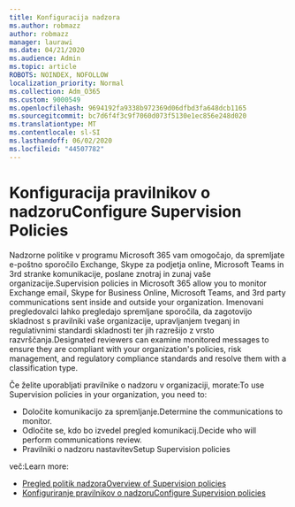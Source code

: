 ```yaml
---
title: Konfiguracija nadzora
ms.author: robmazz
author: robmazz
manager: laurawi
ms.date: 04/21/2020
ms.audience: Admin
ms.topic: article
ROBOTS: NOINDEX, NOFOLLOW
localization_priority: Normal
ms.collection: Adm_O365
ms.custom: 9000549
ms.openlocfilehash: 9694192fa9338b972369d06dfbd3fa648dcb1165
ms.sourcegitcommit: bc7d6f4f3c9f7060d073f5130e1ec856e248d020
ms.translationtype: MT
ms.contentlocale: sl-SI
ms.lasthandoff: 06/02/2020
ms.locfileid: "44507782"
---
```

# <a name="configure-supervision-policies"></a><span data-ttu-id="138e9-102">Konfiguracija pravilnikov o nadzoru</span><span class="sxs-lookup"><span data-stu-id="138e9-102">Configure Supervision Policies</span></span>

<span data-ttu-id="138e9-103">Nadzorne politike v programu Microsoft 365 vam omogočajo, da spremljate e-poštno sporočilo Exchange, Skype za podjetja online, Microsoft Teams in 3rd stranke komunikacije, poslane znotraj in zunaj vaše organizacije.</span><span class="sxs-lookup"><span data-stu-id="138e9-103">Supervision policies in Microsoft 365 allow you to monitor Exchange email, Skype for Business Online, Microsoft Teams, and 3rd party communications sent inside and outside your organization.</span></span> <span data-ttu-id="138e9-104">Imenovani pregledovalci lahko pregledajo spremljane sporočila, da zagotovijo skladnost s pravilniki vaše organizacije, upravljanjem tveganj in regulativnimi standardi skladnosti ter jih razrešijo z vrsto razvrščanja.</span><span class="sxs-lookup"><span data-stu-id="138e9-104">Designated reviewers can examine monitored messages to ensure they are compliant with your organization's policies, risk management, and regulatory compliance standards and resolve them with a classification type.</span></span>

<span data-ttu-id="138e9-105">Če želite uporabljati pravilnike o nadzoru v organizaciji, morate:</span><span class="sxs-lookup"><span data-stu-id="138e9-105">To use Supervision policies in your organization, you need to:</span></span>

- <span data-ttu-id="138e9-106">Določite komunikacijo za spremljanje.</span><span class="sxs-lookup"><span data-stu-id="138e9-106">Determine the communications to monitor.</span></span>
- <span data-ttu-id="138e9-107">Odločite se, kdo bo izvedel pregled komunikacij.</span><span class="sxs-lookup"><span data-stu-id="138e9-107">Decide who will perform communications review.</span></span>
- <span data-ttu-id="138e9-108">Pravilniki o nadzoru nastavitev</span><span class="sxs-lookup"><span data-stu-id="138e9-108">Setup Supervision policies</span></span>

<span data-ttu-id="138e9-109">več:</span><span class="sxs-lookup"><span data-stu-id="138e9-109">Learn more:</span></span>

- [<span data-ttu-id="138e9-110">Pregled politik nadzora</span><span class="sxs-lookup"><span data-stu-id="138e9-110">Overview of Supervision policies</span></span>](https://docs.microsoft.com/microsoft-365/compliance/supervision-policies)
- [<span data-ttu-id="138e9-111">Konfiguriranje pravilnikov o nadzoru</span><span class="sxs-lookup"><span data-stu-id="138e9-111">Configure Supervision policies</span></span>](https://docs.microsoft.com/microsoft-365/compliance/configure-supervision-policies)

